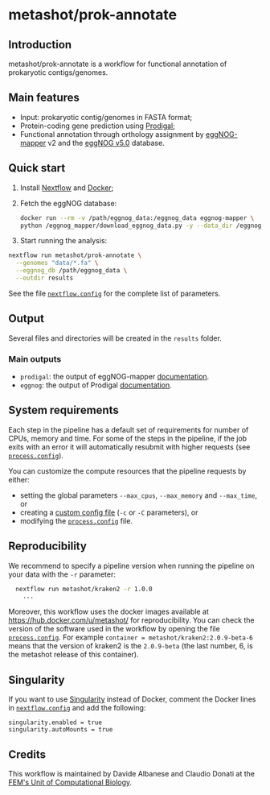 # metashot/prok-annotate

## Introduction
metashot/prok-annotate is a workflow for functional annotation of prokaryotic
contigs/genomes.

## Main features

- Input: prokaryotic contig/genomes in FASTA format;
- Protein-coding gene prediction using
  [Prodigal](https://github.com/hyattpd/Prodigal);
- Functional annotation through orthology assignment by
  [eggNOG-mapper](https://github.com/eggnogdb/eggnog-mapper) v2 and the [eggNOG
  v5.0](http://eggnog-mapper.embl.de/) database.

## Quick start
1. Install [Nextflow](https://www.nextflow.io/) and
   [Docker](https://www.docker.com/);
1. Fetch the eggNOG database:

   ```bash
   docker run --rm -v /path/eggnog_data:/eggnog_data eggnog-mapper \
   python /eggnog_mapper/download_eggnog_data.py -y --data_dir /eggnog_data
   ```
1. Start running the analysis:

  ```bash
  nextflow run metashot/prok-annotate \
    --genomes "data/*.fa" \
    --eggnog_db /path/eggnog_data \
    --outdir results
  ```

See the file [`nextflow.config`](nextflow.config) for the complete list of
parameters.

## Output
Several files and directories will be created in the `results` folder.

### Main outputs
- `prodigal`: the output of eggNOG-mapper
  [documentation](https://github.com/hyattpd/prodigal/wiki/understanding-the-prodigal-output).
- `eggnog`: the output of Prodigal
  [documentation](https://github.com/eggnogdb/eggnog-mapper/wiki/eggNOG-mapper-v2).
 
## System requirements
Each step in the pipeline has a default set of requirements for number of CPUs,
memory and time. For some of the steps in the pipeline, if the job exits with an
error it will automatically resubmit with higher requests (see
[`process.config`](process.config)).

You can customize the compute resources that the pipeline requests by either:
- setting the global parameters `--max_cpus`, `--max_memory` and
  `--max_time`, or
- creating a [custom config
  file](https://www.nextflow.io/docs/latest/config.html#configuration-file)
  (`-c` or `-C` parameters), or
- modifying the [`process.config`](process.config) file.

## Reproducibility
We recommend to specify a pipeline version when running the pipeline on your
data with the `-r` parameter:

```bash
  nextflow run metashot/kraken2 -r 1.0.0
    ...
```

Moreover, this workflow uses the docker images available at
https://hub.docker.com/u/metashot/ for reproducibility. You can check the
version of the software used in the workflow by opening the file
[`process.config`](process.config). For example `container =
metashot/kraken2:2.0.9-beta-6` means that the version of kraken2 is the
`2.0.9-beta` (the last number, 6, is the metashot release of this container).

## Singularity
If you want to use [Singularity](https://singularity.lbl.gov/) instead of Docker,
comment the Docker lines in [`nextflow.config`](nextflow.config) and add the following:

```nextflow
singularity.enabled = true
singularity.autoMounts = true
```

## Credits
This workflow is maintained by Davide Albanese and Claudio Donati at the [FEM's
Unit of Computational
Biology](https://www.fmach.it/eng/CRI/general-info/organisation/Chief-scientific-office/Computational-biology).
